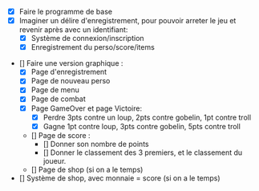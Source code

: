 - [x] Faire le programme de base
- [x] Imaginer un délire d'enregistrement, pour pouvoir arreter le jeu et revenir après avec un identifiant:
    - [x] Système de connexion/inscription
    - [x] Enregistrement du perso/score/items
- [] Faire une version graphique :
    - [x] Page d'enregistrement
    - [x] Page de nouveau perso
    - [x] Page de menu
    - [x] Page de combat
    - [x] Page GameOver et page Victoire:
        - [x] Perdre 3pts contre un loup, 2pts contre gobelin, 1pt contre troll
        - [x] Gagne 1pt contre loup, 3pts contre gobelin, 5pts contre troll
    - [] Page de score :
        - [] Donner son nombre de points
        - [] Donner le classement des 3 premiers, et le classement du joueur.
    - [] Page de shop (si on a le temps)
- [] Système de shop, avec monnaie = score (si on a le temps)
